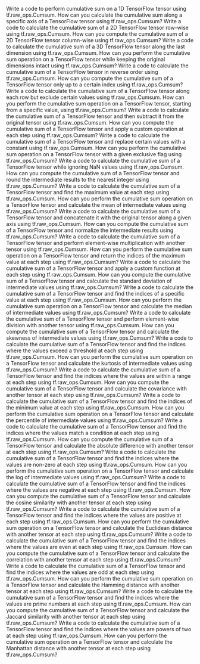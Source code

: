 Write a code to perform cumulative sum on a 1D TensorFlow tensor using tf.raw_ops.Cumsum.
How can you calculate the cumulative sum along a specific axis of a TensorFlow tensor using tf.raw_ops.Cumsum?
Write a code to calculate the cumulative sum of a 2D TensorFlow tensor row-wise using tf.raw_ops.Cumsum.
How can you compute the cumulative sum of a 2D TensorFlow tensor column-wise using tf.raw_ops.Cumsum?
Write a code to calculate the cumulative sum of a 3D TensorFlow tensor along the last dimension using tf.raw_ops.Cumsum.
How can you perform the cumulative sum operation on a TensorFlow tensor while keeping the original dimensions intact using tf.raw_ops.Cumsum?
Write a code to calculate the cumulative sum of a TensorFlow tensor in reverse order using tf.raw_ops.Cumsum.
How can you compute the cumulative sum of a TensorFlow tensor only up to a certain index using tf.raw_ops.Cumsum?
Write a code to calculate the cumulative sum of a TensorFlow tensor along each row but exclude certain values using tf.raw_ops.Cumsum.
How can you perform the cumulative sum operation on a TensorFlow tensor, starting from a specific value, using tf.raw_ops.Cumsum?
Write a code to calculate the cumulative sum of a TensorFlow tensor and then subtract it from the original tensor using tf.raw_ops.Cumsum.
How can you compute the cumulative sum of a TensorFlow tensor and apply a custom operation at each step using tf.raw_ops.Cumsum?
Write a code to calculate the cumulative sum of a TensorFlow tensor and replace certain values with a constant using tf.raw_ops.Cumsum.
How can you perform the cumulative sum operation on a TensorFlow tensor with a given exclusive flag using tf.raw_ops.Cumsum?
Write a code to calculate the cumulative sum of a TensorFlow tensor while ignoring NaN values using tf.raw_ops.Cumsum.
How can you compute the cumulative sum of a TensorFlow tensor and round the intermediate results to the nearest integer using tf.raw_ops.Cumsum?
Write a code to calculate the cumulative sum of a TensorFlow tensor and find the maximum value at each step using tf.raw_ops.Cumsum.
How can you perform the cumulative sum operation on a TensorFlow tensor and calculate the mean of intermediate values using tf.raw_ops.Cumsum?
Write a code to calculate the cumulative sum of a TensorFlow tensor and concatenate it with the original tensor along a given axis using tf.raw_ops.Cumsum.
How can you compute the cumulative sum of a TensorFlow tensor and normalize the intermediate results using tf.raw_ops.Cumsum?
Write a code to calculate the cumulative sum of a TensorFlow tensor and perform element-wise multiplication with another tensor using tf.raw_ops.Cumsum.
How can you perform the cumulative sum operation on a TensorFlow tensor and return the indices of the maximum value at each step using tf.raw_ops.Cumsum?
Write a code to calculate the cumulative sum of a TensorFlow tensor and apply a custom function at each step using tf.raw_ops.Cumsum.
How can you compute the cumulative sum of a TensorFlow tensor and calculate the standard deviation of intermediate values using tf.raw_ops.Cumsum?
Write a code to calculate the cumulative sum of a TensorFlow tensor and find the indices of a specific value at each step using tf.raw_ops.Cumsum.
How can you perform the cumulative sum operation on a TensorFlow tensor and calculate the median of intermediate values using tf.raw_ops.Cumsum?
Write a code to calculate the cumulative sum of a TensorFlow tensor and perform element-wise division with another tensor using tf.raw_ops.Cumsum.
How can you compute the cumulative sum of a TensorFlow tensor and calculate the skewness of intermediate values using tf.raw_ops.Cumsum?
Write a code to calculate the cumulative sum of a TensorFlow tensor and find the indices where the values exceed a threshold at each step using tf.raw_ops.Cumsum.
How can you perform the cumulative sum operation on a TensorFlow tensor and calculate the kurtosis of intermediate values using tf.raw_ops.Cumsum?
Write a code to calculate the cumulative sum of a TensorFlow tensor and find the indices where the values are within a range at each step using tf.raw_ops.Cumsum.
How can you compute the cumulative sum of a TensorFlow tensor and calculate the covariance with another tensor at each step using tf.raw_ops.Cumsum?
Write a code to calculate the cumulative sum of a TensorFlow tensor and find the indices of the minimum value at each step using tf.raw_ops.Cumsum.
How can you perform the cumulative sum operation on a TensorFlow tensor and calculate the percentile of intermediate values using tf.raw_ops.Cumsum?
Write a code to calculate the cumulative sum of a TensorFlow tensor and find the indices where the values match a condition at each step using tf.raw_ops.Cumsum.
How can you compute the cumulative sum of a TensorFlow tensor and calculate the absolute difference with another tensor at each step using tf.raw_ops.Cumsum?
Write a code to calculate the cumulative sum of a TensorFlow tensor and find the indices where the values are non-zero at each step using tf.raw_ops.Cumsum.
How can you perform the cumulative sum operation on a TensorFlow tensor and calculate the log of intermediate values using tf.raw_ops.Cumsum?
Write a code to calculate the cumulative sum of a TensorFlow tensor and find the indices where the values are negative at each step using tf.raw_ops.Cumsum.
How can you compute the cumulative sum of a TensorFlow tensor and calculate the cosine similarity with another tensor at each step using tf.raw_ops.Cumsum?
Write a code to calculate the cumulative sum of a TensorFlow tensor and find the indices where the values are positive at each step using tf.raw_ops.Cumsum.
How can you perform the cumulative sum operation on a TensorFlow tensor and calculate the Euclidean distance with another tensor at each step using tf.raw_ops.Cumsum?
Write a code to calculate the cumulative sum of a TensorFlow tensor and find the indices where the values are even at each step using tf.raw_ops.Cumsum.
How can you compute the cumulative sum of a TensorFlow tensor and calculate the correlation with another tensor at each step using tf.raw_ops.Cumsum?
Write a code to calculate the cumulative sum of a TensorFlow tensor and find the indices where the values are odd at each step using tf.raw_ops.Cumsum.
How can you perform the cumulative sum operation on a TensorFlow tensor and calculate the Hamming distance with another tensor at each step using tf.raw_ops.Cumsum?
Write a code to calculate the cumulative sum of a TensorFlow tensor and find the indices where the values are prime numbers at each step using tf.raw_ops.Cumsum.
How can you compute the cumulative sum of a TensorFlow tensor and calculate the Jaccard similarity with another tensor at each step using tf.raw_ops.Cumsum?
Write a code to calculate the cumulative sum of a TensorFlow tensor and find the indices where the values are powers of two at each step using tf.raw_ops.Cumsum.
How can you perform the cumulative sum operation on a TensorFlow tensor and calculate the Manhattan distance with another tensor at each step using tf.raw_ops.Cumsum?